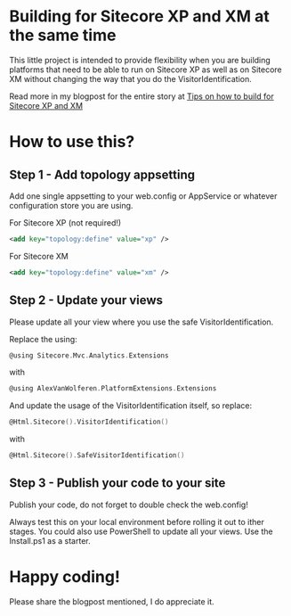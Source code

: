 # Building for Sitecore XP and XM at the same time
This little project is intended to provide flexibility when you are building platforms that need to be able to run on Sitecore XP as well as on Sitecore XM without changing the way that you do the VisitorIdentification.

Read more in my blogpost for the entire story at [Tips on how to build for Sitecore XP and XM](https://www.alexvanwolferen.nl/tip-on-how-to-build-for-sitecore-xp-and-xm)

# How to use this?
## Step 1 - Add topology appsetting
Add one single appsetting to your web.config or AppService or whatever configuration store you are using.

For Sitecore XP (not required!)
```xml
<add key="topology:define" value="xp" />
```
For Sitecore XM
```xml
<add key="topology:define" value="xm" />
```

## Step 2 - Update your views
Please update all your view where you use the safe VisitorIdentification.

Replace the using:
```c
@using Sitecore.Mvc.Analytics.Extensions
``` 
with
```c
@using AlexVanWolferen.PlatformExtensions.Extensions 
```

And update the usage of the VisitorIdentification itself, so replace:
```c
@Html.Sitecore().VisitorIdentification()
```
with
```c
@Html.Sitecore().SafeVisitorIdentification()
```

## Step 3 - Publish your code to your site
Publish your code, do not forget to double check the web.config!

Always test this on your local environment before rolling it out to ither stages. You could also use PowerShell to update all your views. Use the Install.ps1 as a starter.

# Happy coding!
Please share the blogpost mentioned, I do appreciate it.